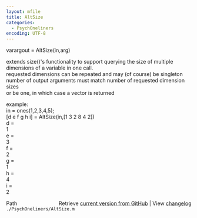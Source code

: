 ```yaml
---
layout: mfile
title: AltSize
categories:
  - PsychOneliners
encoding: UTF-8
---
```


varargout = AltSize(in,arg)  

extends size()'s functionality to support querying the size of multiple  
dimensions of a variable in one call.  
requested dimensions can be repeated and may (of course) be singleton  
number of output arguments must match number of requested dimension sizes  
or be one, in which case a vector is returned  

example:  
    in = ones(1,2,3,4,5);  
    [d e f g h i] = AltSize(in,[1 3 2 8 4 2])  
    d =  
         1  
    e =  
         3  
    f =  
         2  
    g =  
         1  
    h =  
         4  
    i =  
         2  


<div class="code_header" style="text-align:right;">
  <span style="float:left;">Path&nbsp;&nbsp;</span> <span class="counter">Retrieve <a href=
  "https://raw.github.com/Psychtoolbox-3/Psychtoolbox-3/beta/./PsychOneliners/AltSize.m">current version from GitHub</a> | View <a href=
  "https://github.com/Psychtoolbox-3/Psychtoolbox-3/commits/beta/./PsychOneliners/AltSize.m">changelog</a></span>
</div>
<div class="code">
  <code>./PsychOneliners/AltSize.m</code>
</div>
